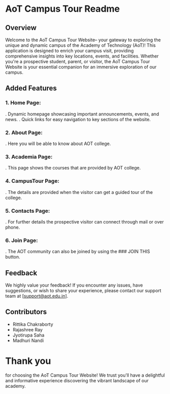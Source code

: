# AoT Campus Tour Readme

## Overview

Welcome to the AoT Campus Tour Website– your gateway to exploring the unique and dynamic campus of the Academy of Technology (AoT)! This application is designed to enrich your campus visit, providing comprehensive insights into key locations, events, and facilities. Whether you're a prospective student, parent, or visitor, the AoT Campus Tour Website is your essential companion for an immersive exploration of our campus.

## Added Features

### 1. Home Page:
. Dynamic homepage showcasing important announcements, events, and news.
. Quick links for easy navigation to key sections of the website.

### 2. About Page:
. Here you will be able to know about AOT college.

### 3. Academia Page:
. This page shows the courses that are provided by AOT college.

### 4. CampusTour Page:
. The details are provided when the visitor can get a guided tour of the college.

### 5. Contacts Page:
. For further details the prospective visitor can connect through mail or over phone.

### 6. Join Page:
. The AOT community can also be joined by using the ### JOIN THIS button. 

## Feedback

We highly value your feedback! If you encounter any issues, have suggestions, or wish to share your experience, please contact our support team at [support@aot.edu.in].

## Contributors

- Rittika Chakraborty
- Rajashree Ray
- Jyotirupa Saha
- Madhuri Nandi



# Thank you 
for choosing the AoT Campus Tour Website! We trust you'll have a delightful and informative experience discovering the vibrant landscape of our academy.
